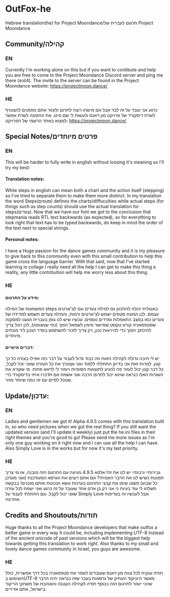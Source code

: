 # OutFox-he
Hebrew translation(he) for Project Moondance/תרגום לעברית של Project Moondance

## Community/קהילה

### EN

Currently I'm working alone on this but if you want to contibute and help you are free to come to the Project Moondance Discord server and ping me there (snil4).
The invite to the server can be found in the Project Moondance website: https://projectmoon.dance/

### HE 

כרגע אני עובד על זה לבד אבל אם מישהו רוצה לתרום ולעזור אתם מוזמנים להצטרף לשרת דיסקורד של פרויקט מון דאנס ולעשות לי שם פינג.
את ההזמנה לשרת אפשר למצוא באתר הרשמי של הפרויקט: https://projectmoon.dance/

## Special Notes/פרטים מיוחדים

### EN

This will be harder to fully write in english without loosing it's meaning so I'll try my best:
#### Translation notes:
While steps in english can mean both a chart and the action itself (stepping) so I've tried to separate them to make them more distinct.
In my translation the word Steps(סטפים) defines the charts/diffuculties while actual steps (for things such as step counts) should use the actual translation for steps(צעדים).
Now that we have our font we got to the conclusion that stepmania reads RTL text backwards (as expected), so for everything to look right that text has to be typed backwards, do keep in mind the order of the text next to special strings.
#### Personal notes:
I have a Huge passion for the dance games community and it is my pleasure to give back to this community even with this small contribution to help this game cross the language barrier. With that said, now that I've started learning in collage I really need all the help I can get to make this thing a reality, any little contribution will help me worry less about this thing.

### HE

#### מידע על התרגום:
המשמעות של המילה steps באנגלית יכולה להתכוון גם למילה צעדים וגם לצ'ארטים עצמם. לכן המונח סטפים ישמש לצ'ארטים ורמות, והמילה צעדים תשמש למדידה של צעדים כמו במצב התאמלות ומדדים נוספים.
עכשיו שיש לנו גופן בעברית הגענו למסקנה שסטפמאניה קורא טקסט שמיושר מימין לשמאל הפוך (כפי שמצופה), לכן הכל צריך להיכתב הפוך כדי להיראות נכון, רק צריך לזכור להשתמש בסדר הנכון ליד מונחים מיוחדים.
#### דברים אישיים:
יש לי חיבה גדולה לקהילה הזאת וזה כבוד גדול לעבוד על דבר כזה אפילו בצורה כל כך קטן. למרות זאת אני בדיוק התחלתי ללמוד ואני אצטרך את כל העזרה שאני יוכל לקבל, כל דבר קטן יכול לעזור פה להגיע לתוצאות הסופיות ויעזור לי לדאוג פחות. מי שקורא את השורות האלו כנראה שהוא יכול לתרום הרבה ואני אשמח אם תדברו איתי בדיסקורד כדי שנוכל לסיים עם זה כמה שיותר מהר.

## Update/עדכון:

### EN
Ladies and gentlemen we got it! Alpha 4.9.5 comes with this translation built in, so who need pictures when we got the real thing? If you still want the updated version (and I'll update it weekly) just put the he.ini files in their right themes and you're good to go! Please send me more issues as I'm only one guy working on it right now and I can use all the help I can have. Also Simply Love is in the works but for now it's my last priority.

### HE
גבירותיי ורבותיי יש לנו את זה! אלפא 4.9.5 מגיעה עם התרגום הזה מובנה, אז מי צריך תמונות כשיש לנו את הדבר האמיתי? אם אתם רוצים את הגרסא המעודכנת (ואני מעדכן כל שבוע) פשוט שימו את קבצי התרגום בערכות נושא הנכונות ואתם מוכנים! בבקשה תשלחו לי עוד בעיות כי אני רק בן אדם אחד שעובד על זה כרגע ואני ישמח לכל עזרה שאני יכול לקבל. וגם התחלתי לעבוד על Simply Love אבל לעכשיו זה בעדיפות אחרונה.

## Credits and Shoutouts/תודות

Huge thanks to all the Project Moondance developers that make outfox a better game in every way it could be, including implementing UTF-8 instead of the ancient unicode of past versions which will be the biggest help towards getting this translation to work right. Also thanks to my small and lovely dance games community in Israel, you guys are awesome.

### HE

תודה ענקית לכל צוות מון דאנס שעובדים לשפר את סטפמאניה בכל דרך אפשרית, כולל השימוש בUTF-8 מאשר היוניקוד העתיק של גרסאות בעבר שזה כנראה יהיה הדבר שהכי יעזור לתרגום הזה בנוסף תודה לקהילה הקטנה והאוהבת של משחקי הריקוד בישראל, אתם אדירים. 
